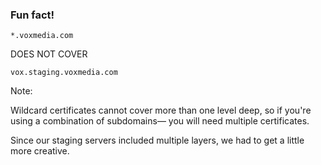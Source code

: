 ### Fun fact!

`*.voxmedia.com`

DOES NOT COVER

`vox.staging.voxmedia.com`

Note:

Wildcard certificates cannot cover more than one level deep, so if you're using a combination of subdomains— you will need multiple certificates.

Since our staging servers included multiple layers, we had to get a little more creative.
